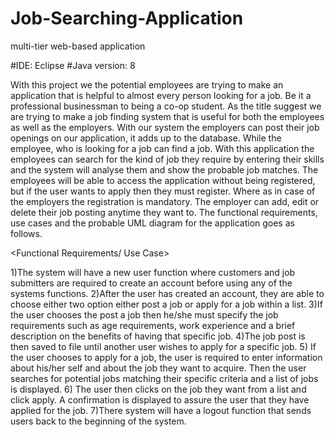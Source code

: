 # Job-Searching-Application
multi-tier web-based application

#IDE: Eclipse
#Java version: 8


<Project Overview>
With this project we the potential employees are trying to make an application that is helpful to almost every person looking for a job. Be it a professional businessman to being a co-op student. As the title suggest we are trying to make a job finding system that is useful for both the employees as well as the employers. With our system the employers can post their job openings on our application, it adds up to the database. While the employee, who is looking for a job can find a job. With this application the employees can search for the kind of job they require by entering their skills and the system will analyse them and show the probable job matches. The employees will be able to access the application without being registered, but if the user wants to apply then they must register. Where as in case of the employers the registration is mandatory. The employer can add, edit or delete their job posting anytime they want to. The functional requirements, use cases and the probable UML diagram for the application goes as follows.
  
  
<Functional Requirements/ Use Case>

1)The system will have a new user function where customers and job submitters are required to create an account before using any of the systems functions.
2)After the user has created an account, they are able to choose either two option either post a job or apply for a job within a list.
3)If the user chooses the post a job then he/she must specify the job requirements such as age requirements, work experience and a brief description on the benefits of having that specific job.
4)The job post is then saved to file until another user wishes to apply for a specific job.
5) If the user chooses to apply for a job, the user is required to enter information about his/her self and about the job they want to acquire. Then the user searches for potential jobs matching their specific criteria and a list of jobs is displayed.
6) The user then clicks on the job they want from a list and click apply. A confirmation is displayed to assure the user that they have applied for the job.
7)There system will have a logout function that sends users back to the beginning of the system.


